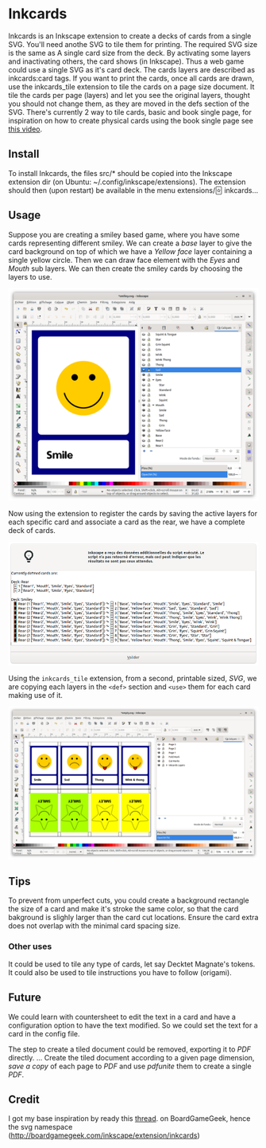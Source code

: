 # Inkcards

Inkcards is an Inkscape extension to create a decks of cards from a single SVG.
You'll need anothe SVG to tile them for printing. The required SVG size is the
same as A single card size from the deck. By activating some layers and
inactivating others, the card shows (in Inkscape). Thus a web game could use a
single SVG as it's card deck. The cards layers are described as inkcards:card
tags. If you want to print the cards, once all cards are drawn, use the
inkcards_tile extension to tile the cards on a page size document. It tile the
cards per page (layers) and let you see the original layers, thought you should
not change them, as they are moved in the defs section of the SVG. There's
currently 2 way to tile cards, basic and book single page, for inspiration on
how to create physical cards using the book single page see [this video](https://youtu.be/DgNJmAkO1_M).

## Install

To install Inkcards, the files src/* should be copied into the Inkscape
extension dir (on Ubuntu: ~/.config/inkscape/extensions). The extension
should then (upon restart) be available in the menu
extensions/🃟 inkcards...

## Usage

Suppose you are creating a smiley based game, where you have some cards
representing different smiley. We can create a *base* layer to give the card
background on top of which we have a *Yellow face* layer containing a single
yellow circle. Then we can draw face element with the *Eyes* and *Mouth* sub layers. We can
then create the smiley cards by choosing the layers to use.

![Card Layers](https://github.com/kristianbenoit/inkcards/blob/4e21ccdbfe2adec54e0f0300f0fa388046c28512/smile.png)

Now using the extension to register the cards by saving the active layers for
each specific card and associate a card as the rear, we have a complete deck
of cards.

![inkcards deck](https://github.com/kristianbenoit/inkcards/blob/4e21ccdbfe2adec54e0f0300f0fa388046c28512/list.png)

Using the `inkcards_tile` extension, from a second, printable sized, *SVG*, we
are copying each layers in the `<def>` section and `<use>` them for each
card making use of it.

![inkcards tile](https://github.com/kristianbenoit/inkcards/blob/4e21ccdbfe2adec54e0f0300f0fa388046c28512/tile.png)

## Tips ##
To prevent from unperfect cuts, you could create a background rectangle the
size of a card and make it's stroke the same color, so that the card bakground
is slighly larger than the card cut locations. Ensure the card extra does not
overlap with the minimal card spacing size.

### Other uses

It could be used to tile any type of cards, let say Decktet Magnate's tokens.
It could also be used to tile instructions you have to follow (origami).

## Future

We could learn with countersheet to edit the text in a card and have a
configuration option to have the text modified. So we could set the text for a
card in the config file.

The step to create a tiled document could be removed, exporting it to *PDF*
directly. ... Create the tiled document according to a given page dimension,
*save a copy* of each page to *PDF* and use *pdfunite* them to create a single *PDF*.

## Credit

I got my base inspiration by ready this [thread](https://boardgamegeek.com/thread/490643/making-cards-youll-never-use-your-old-method-again).
on BoardGameGeek, hence the svg namespace (http://boardgamegeek.com/inkscape/extension/inkcards)
